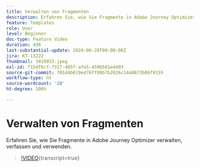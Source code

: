 ```yaml
---
title: Verwalten von Fragmenten
description: Erfahren Sie, wie Sie Fragmente in Adobe Journey Optimizer verwalten, verfassen und verwenden.
feature: Templates
role: User
level: Beginner
doc-type: Feature Video
duration: 436
last-substantial-update: 2024-06-28T00:00:00Z
jira: KT-13222
thumbnail: 3419932.jpeg
exl-id: f15df6cf-7317-465f-afe5-4590561e4493
source-git-commit: f01d4b619ed76ff08b7b2626c14a0673b06f8155
workflow-type: ht
source-wordcount: '28'
ht-degree: 100%

---
```


# Verwalten von Fragmenten

Erfahren Sie, wie Sie Fragmente in Adobe Journey Optimizer verwalten, verfassen und verwenden.

>[!VIDEO](https://video.tv.adobe.com/v/3419932/?learn=on){transcript=true}

